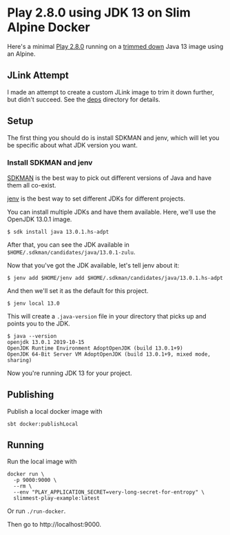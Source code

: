 # Play 2.8.0 using JDK 13 on Slim Alpine Docker

Here's a minimal [Play 2.8.0](https://www.playframework.com/documentation/2.8.x/Home) running on a [trimmed down](https://blog.gilliard.lol/2018/11/05/alpine-jdk11-images.html) Java 13 image using an Alpine.

## JLink Attempt

I made an attempt to create a custom JLink image to trim it down further, but didn't succeed.  See the [deps](deps) directory for details.

## Setup

The first thing you should do is install SDKMAN and jenv, which will let you be specific about what JDK version you want.

### Install SDKMAN and jenv

[SDKMAN](https://sdkman.io/usage) is the best way to pick out different versions of Java and have them all co-exist.

[jenv](http://www.jenv.be/) is the best way to set different JDKs for different projects.

You can install multiple JDKs and have them available.  Here, we'll use the OpenJDK 13.0.1 image. 

```
$ sdk install java 13.0.1.hs-adpt
```

After that, you can see the JDK available in `$HOME/.sdkman/candidates/java/13.0.1-zulu`.

Now that you've got the JDK available, let's tell jenv about it:

```
$ jenv add $HOME/jenv add $HOME/.sdkman/candidates/java/13.0.1.hs-adpt
```

And then we'll set it as the default for this project.

```
$ jenv local 13.0
```

This will create a `.java-version` file in your directory that picks up and points you to the JDK.

```
$ java --version 
openjdk 13.0.1 2019-10-15
OpenJDK Runtime Environment AdoptOpenJDK (build 13.0.1+9)
OpenJDK 64-Bit Server VM AdoptOpenJDK (build 13.0.1+9, mixed mode, sharing)
```

Now you're running JDK 13 for your project.

## Publishing

Publish a local docker image with

```
sbt docker:publishLocal
```

## Running

Run the local image with 

```
docker run \
  -p 9000:9000 \
  --rm \
  --env "PLAY_APPLICATION_SECRET=very-long-secret-for-entropy" \
  slimmest-play-example:latest
```

Or run `./run-docker`.  

Then go to http://localhost:9000.